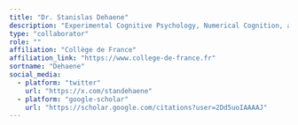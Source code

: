 ```yaml
---
title: "Dr. Stanislas Dehaene"
description: "Experimental Cognitive Psychology, Numerical Cognition, and Consciousness"
type: "collaborator"
role: ""
affiliation: "Collège de France"
affiliation_link: "https://www.college-de-france.fr"
sortname: "Dehaene"
social_media:
  - platform: "twitter"
    url: "https://x.com/standehaene"
  - platform: "google-scholar"
    url: "https://scholar.google.com/citations?user=2Dd5uoIAAAAJ"
---
```

